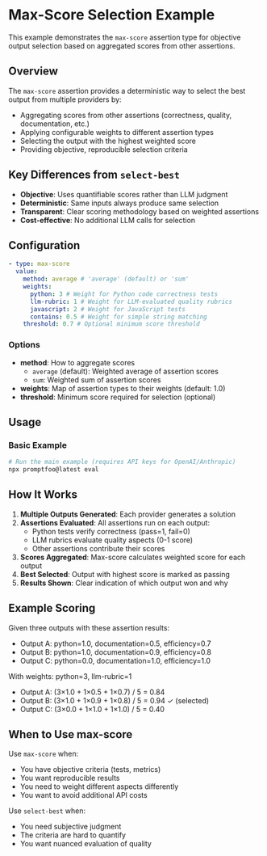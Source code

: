 # Max-Score Selection Example

This example demonstrates the `max-score` assertion type for objective output selection based on aggregated scores from other assertions.

## Overview

The `max-score` assertion provides a deterministic way to select the best output from multiple providers by:

- Aggregating scores from other assertions (correctness, quality, documentation, etc.)
- Applying configurable weights to different assertion types
- Selecting the output with the highest weighted score
- Providing objective, reproducible selection criteria

## Key Differences from `select-best`

- **Objective**: Uses quantifiable scores rather than LLM judgment
- **Deterministic**: Same inputs always produce same selection
- **Transparent**: Clear scoring methodology based on weighted assertions
- **Cost-effective**: No additional LLM calls for selection

## Configuration

```yaml
- type: max-score
  value:
    method: average # 'average' (default) or 'sum'
    weights:
      python: 3 # Weight for Python code correctness tests
      llm-rubric: 1 # Weight for LLM-evaluated quality rubrics
      javascript: 2 # Weight for JavaScript tests
      contains: 0.5 # Weight for simple string matching
    threshold: 0.7 # Optional minimum score threshold
```

### Options

- **method**: How to aggregate scores
  - `average` (default): Weighted average of assertion scores
  - `sum`: Weighted sum of assertion scores
- **weights**: Map of assertion types to their weights (default: 1.0)
- **threshold**: Minimum score required for selection (optional)

## Usage

### Basic Example

```bash
# Run the main example (requires API keys for OpenAI/Anthropic)
npx promptfoo@latest eval
```

## How It Works

1. **Multiple Outputs Generated**: Each provider generates a solution
2. **Assertions Evaluated**: All assertions run on each output:
   - Python tests verify correctness (pass=1, fail=0)
   - LLM rubrics evaluate quality aspects (0-1 score)
   - Other assertions contribute their scores
3. **Scores Aggregated**: Max-score calculates weighted score for each output
4. **Best Selected**: Output with highest score is marked as passing
5. **Results Shown**: Clear indication of which output won and why

## Example Scoring

Given three outputs with these assertion results:

- Output A: python=1.0, documentation=0.5, efficiency=0.7
- Output B: python=1.0, documentation=0.9, efficiency=0.8
- Output C: python=0.0, documentation=1.0, efficiency=1.0

With weights: python=3, llm-rubric=1

- Output A: (3×1.0 + 1×0.5 + 1×0.7) / 5 = 0.84
- Output B: (3×1.0 + 1×0.9 + 1×0.8) / 5 = 0.94 ✓ (selected)
- Output C: (3×0.0 + 1×1.0 + 1×1.0) / 5 = 0.40

## When to Use max-score

Use `max-score` when:

- You have objective criteria (tests, metrics)
- You want reproducible results
- You need to weight different aspects differently
- You want to avoid additional API costs

Use `select-best` when:

- You need subjective judgment
- The criteria are hard to quantify
- You want nuanced evaluation of quality
